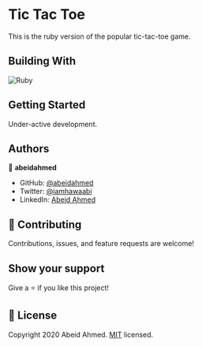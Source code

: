 # Tic Tac Toe

This is the ruby version of the popular tic-tac-toe game.

## Building With

![Ruby](https://img.shields.io/badge/ruby-%23CC342D.svg?&style=for-the-badge&logo=ruby&logoColor=white)

## Getting Started

Under-active development.

## Authors

👤 **abeidahmed**

- GitHub: [@abeidahmed](https://github.com/abeidahmed)
- Twitter: [@iamhawaabi](https://twitter.com/iamhawaabi)
- LinkedIn: [Abeid Ahmed](https://www.linkedin.com/in/abeid-ahmed-b21882172/)

## 🤝 Contributing

Contributions, issues, and feature requests are welcome!

## Show your support

Give a ⭐️ if you like this project!

## 📝 License

Copyright 2020 Abeid Ahmed. [MIT](https://github.com/abeidahmed/tic-tac-toe/blob/development/LICENSE) licensed.
